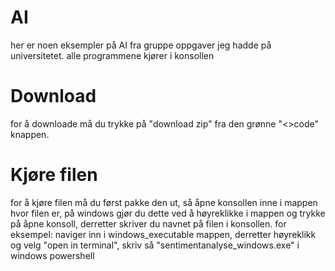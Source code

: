 # AI
her er noen eksempler på AI fra gruppe oppgaver jeg hadde på universitetet. alle programmene kjører i konsollen


# Download
for å downloade må du trykke på "download zip" fra den grønne "<>code" knappen.

# Kjøre filen
for å kjøre filen må du først pakke den ut,
så åpne konsollen inne i mappen hvor filen er, på windows gjør du dette ved å høyreklikke i mappen og trykke på åpne konsoll, 
derretter skriver du navnet på filen i konsollen.
for eksempel:
naviger inn i windows_executable mappen, derretter høyreklikk og velg "open in terminal", skriv så "sentimentanalyse_windows.exe" i windows powershell
